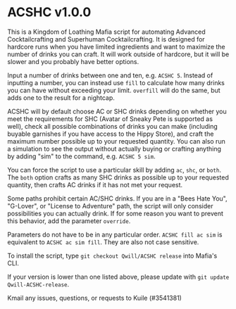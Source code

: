 # ACSHC v1.0.0

This is a Kingdom of Loathing Mafia script for automating Advanced Cocktailcrafting and Superhuman Cocktailcrafting. It is designed for hardcore runs when you have limited ingredients and want to maximize the number of drinks you can craft. It will work outside of hardcore, but it will be slower and you probably have better options.

Input a number of drinks between one and ten, e.g. `ACSHC 5`. Instead of inputting a number, you can instead use `fill` to calculate how many drinks you can have without exceeding your limit. `overfill` will do the same, but adds one to the result for a nightcap.

ACSHC will by default choose AC or SHC drinks depending on whether you meet the requirements for SHC (Avatar of Sneaky Pete is supported as well), check all possible combinations of drinks you can make (including buyable garnishes if you have access to the Hippy Store), and craft the maximum number possible up to your requested quantity. You can also run a simulation to see the output without actually buying or crafting anything by adding "sim" to the command, e.g. `ACSHC 5 sim`.

You can force the script to use a particular skill by adding `ac`, `shc`, or `both`. The `both` option crafts as many SHC drinks as possible up to your requested quantity, then crafts AC drinks if it has not met your request.

Some paths prohibit certain AC/SHC drinks. If you are in a "Bees Hate You", "G-Lover", or "License to Adventure" path, the script will only consider possibilities you can actually drink. If for some reason you want to prevent this behavior, add the parameter `override`.

Parameters do not have to be in any particular order. `ACSHC fill ac sim` is equivalent to `ACSHC ac sim fill`. They are also not case sensitive.

To install the script, type `git checkout Qwill/ACSHC release` into Mafia's CLI.

If your version is lower than one listed above, please update with `git update Qwill-ACSHC-release`.

Kmail any issues, questions, or requests to Kuile (#3541381)